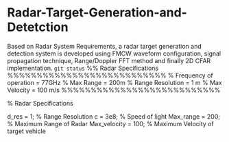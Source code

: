 # Radar-Target-Generation-and-Detetction
Based on Radar System Requirements, a radar target generation and detection system is developed using FMCW waveform configuration, signal propagation technique, Range/Doppler FFT  method and finally 2D CFAR implementation.
`git status`
%% Radar Specifications 
%%%%%%%%%%%%%%%%%%%%%%%%%%%
% Frequency of operation = 77GHz
% Max Range = 200m
% Range Resolution = 1 m
% Max Velocity = 100 m/s
%%%%%%%%%%%%%%%%%%%%%%%%%%%

% Radar Specifications

d_res = 1;                   % Range Resolution
c = 3e8;                     % Speed of light
Max_range = 200;             % Maximum Range of Radar
Max_velocity = 100;          % Maximum Velocity of target vehicle
